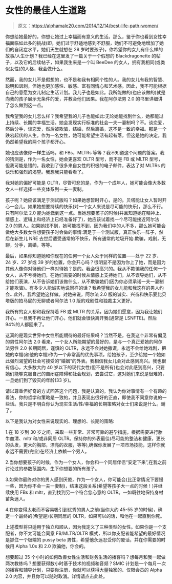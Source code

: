 # 女性的最佳人生道路

> 原文：<https://alphamale20.com/2014/12/14/best-life-path-women/>

你想给她最好的，你想让她过上幸福而有意义的生活。那么，鉴于你也看到女性幸福面临如此多的挑战(即，她们过于舒适地感到不舒服，她们不可避免地增加了她们的自闭症水平，她们天生就想在 28 岁时要孩子)，你希望你的女儿有什么样的故事/人生计划？我已经在这里发了一篇关于一个假想的 Blackdragonette 的帖子，以及它的后续帖子，如果我生来是一个叫 BeeDee 的女人，拥有我相同(或类似女性)的人格，我会做什么。

然而，我的女儿不是假想的，也不是和我有相同个性的人。我的女儿有我的智慧、聪明和讽刺，但她也更加感性、敏感、富有同情心和艺术感。因此，我不可能根据自己的意愿为女儿制定生活计划。我儿子也是如此。我所能做的(也应该做的)就是向我的孩子展示无条件的爱，并教会他们因果。我在阿尔法男 2.0 的书里详细讲了怎么做到这一点。

我希望我的女儿怎么样？我希望我的儿子也能如此:无论她能找到什么，她都能过上持续、长期的幸福生活。她会发现实行标准的社会一夫一妻制吗？不。谈恋爱，然后分手，谈恋爱，然后被欺骗，结婚，然后离婚，这不是一致的幸福。那是一个跌宕起伏的人生。作为一名女性，她可能希望生活有起有落，但这是她的决定。我仍然希望我的两个孩子都开心。

她也应该像你一样生活吗，和 FBs，MLTRs 等等？我不知道这个问题的答案。我的猜测是，作为一名女性，她会更喜欢 OLTR 型号，而不是 FB 或 MLTR 型号，但我可能是错的。我收到了很多来自女性的积极的电子邮件，表达了对 MLTRs 的快乐和强烈的渴望。我想我只能看看了。

我对她的偏好可能是 OLTR，尽管可悲的是，作为一个成年人，她可能会像大多数女人一样选择一些变体系列一夫一妻制。

孩子呢？她应该满足于测试版吗？如果她想暂时开心，是的。贝塔能让女人暂时开心一会儿。如果她想要持续的快乐(对一个女人来说是尽可能的快乐)，那么不行。只有阿尔法 2.0 能为她做到这一点。当她想要孩子的时候(并且知道她在精神上、情感上、逻辑上和经济上已经准备好了)，她应该试着找一个尽可能接近阿尔法 2.0 的男人。如果她找不到，她可能找不到，因为我们中的人不多，那么她可能会做绝大多数女性想要孩子时会做的事情:满足于一个测试版，真正快乐一阵子，然后在新生儿 NRE 去世后遭受通常的不快乐，所有通常的垃圾开始:欺骗，戏剧，无聊，分手，离婚，等等。

最后，如果你知道她和你现在的任何一个女人处于同样的位置——处于 22 岁、24 岁、27 岁或 39 岁的位置，你会开心吗？很明显不是因为你上了她，而是因为其他人像你对待他们一样对待她？是的。我会很高兴的。我从不欺骗我的任何一个女人，从不亏待她们，在她们需要的时候从情感上支持她们，从不误导她们，从不给她们表演，从不告诉她们该做什么，从不欺骗她们(因为你必须承诺一夫一妻制才能欺骗)。有多少人能诚实地说同样的话？我希望我的女儿能和我这样的男人约会...此外，我希望她这样做。对她来说，阿尔法 2.0 版的诚实、兴奋和快乐要比贝塔版的拍马屁的无聊或者阿尔法 1.0 版的戏剧性和独裁主义更好。

我所有的女人都和我保持着 FB 或 MLTR 的关系，因为她们愿意，因为我让她们开心。一旦我不再让他们开心，他们就会很快离开我(通常是 LSNFTE)。然后 94%的人都回来了。

这真的是现实世界中女性所能期待的最好结果吗？当然不是。在我这个非常有偏见的男性阿尔法 2.0 看来，一个女人所能期望的最好的，是与一个真正爱她的阿尔法男性 2.0 长期同居，谨慎的 OLTR，永远不会对她撒谎，永远不会给她戏剧，把她的幸福(和他的幸福)作为一个非常高的优先事项，给她孩子，至少给她一个她如此强烈渴望的社会可接受的“婚姻”的外表。我相信我女儿会对此感到高兴。我也很有信心，大多数大约 40 岁以下的现代女性(但不是所有)也会对此感到高兴，只要她们能够克服自己的自闭症障碍和社会规划，去尝试它，这对她们来说是很难的，一旦她们到了毁灭的年龄(33 岁)。

请以尊重但好奇的方式回答这个问题，我是认真的。我认为你对事情有一个有趣的看法，你的哲学和策略是一致的，并且表现出很好的正直，即使我不同意你说的一些话。我只是不明白你认为现实生活/性/幸福的长期策略对女士们来说是什么。谢了。

以下是我认为对女性来说现实的、理想的、长期的策略:

1.在 18 岁到 30 岁之间，采取一些非常、非常可靠的避孕措施，根据需要进行胎牛血清、mltr 和/或非同居 OLTR。保持你的外表最佳(尽可能的整洁和健康，更长的头发，更大的胸部，漂亮的衣服，等等),确保你发展了一项市场技能，这样你就永远不需要(完全)在经济上依赖一个男人。

2.当你想要孩子的时候，作为一个女人，你会和一个同居伴侣“安定下来”,在我之前讨论过的参数范围内，生下你想要的所有孩子。

3.如果你最终对你的男人感到厌倦，作为一个女人，你可能会(比正常情况下要慢一些，因为你不会一夫一妻制)，结束这段关系(希望等孩子大一点的时候！)并继续使用 FBs 和 mltr，直到找到另一个符合您心意的 OLTR。一如既往地保持身材苗条迷人。

4.在你变得太老而不容易吸引到优秀的男人之前(当你大约 45-55 岁的时候)，确定一个最终的(希望是)长期同居的 OLTR，如果可以的话，和他在一起直到你死。

上述模型将只适用于独立和顺从，因为我定义了三种类型的女性。如果你是一个支配者，你不太可能会同意 FB/MLTR/OLTR 模式，所以你支配者能希望的最好情况是抓住一个极端的 pussy beta 男性，希望他永远忍受你的废话，并在你需要的时候用 Alpha 1.0s 和 2.0 欺骗他，你会的。

想要超过 35 个小时的如何改善女性生活和财务生活的播客吗？想每月和我一起做两次教练吗？想要获得数小时基于技术的视频和音频？SMIC 计划是一个每月一次的播客和辅导计划，只要你注册，你就可以获得大量独家的、仅限会员的 Alpha 2.0 内容，并且你可以随时取消。详情请点击此处。